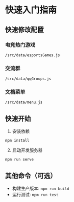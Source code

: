 # 快速入门指南

## 快速修改配置
### 电竞热门游戏
```
/src/data/esportsGames.js
```

### 交流群
```
/src/data/qqGroups.js
```

### 文档菜单
```
/src/data/menu.js
```

## 快速开始
1. 安装依赖
```
npm install
```

2. 启动开发服务器
```
npm run serve
```

## 其他命令（可选）
- 构建生产版本: ```npm run build```
- 运行测试: ```npm run test```
